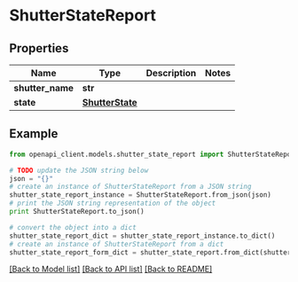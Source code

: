 # ShutterStateReport


## Properties
Name | Type | Description | Notes
------------ | ------------- | ------------- | -------------
**shutter_name** | **str** |  | 
**state** | [**ShutterState**](ShutterState.md) |  | 

## Example

```python
from openapi_client.models.shutter_state_report import ShutterStateReport

# TODO update the JSON string below
json = "{}"
# create an instance of ShutterStateReport from a JSON string
shutter_state_report_instance = ShutterStateReport.from_json(json)
# print the JSON string representation of the object
print ShutterStateReport.to_json()

# convert the object into a dict
shutter_state_report_dict = shutter_state_report_instance.to_dict()
# create an instance of ShutterStateReport from a dict
shutter_state_report_form_dict = shutter_state_report.from_dict(shutter_state_report_dict)
```
[[Back to Model list]](../README.md#documentation-for-models) [[Back to API list]](../README.md#documentation-for-api-endpoints) [[Back to README]](../README.md)


